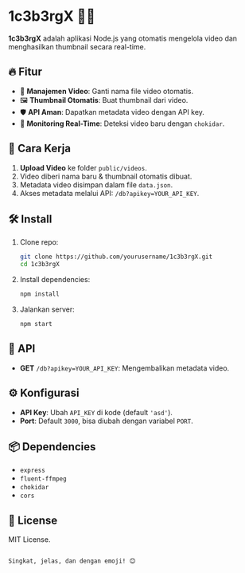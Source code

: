 # 1c3b3rgX 🎥🚀

**1c3b3rgX** adalah aplikasi Node.js yang otomatis mengelola video dan menghasilkan thumbnail secara real-time. 

## 🔥 Fitur

- 📂 **Manajemen Video**: Ganti nama file video otomatis.
- 🖼️ **Thumbnail Otomatis**: Buat thumbnail dari video.
- 🛡️ **API Aman**: Dapatkan metadata video dengan API key.
- 🔄 **Monitoring Real-Time**: Deteksi video baru dengan `chokidar`.

## 🚀 Cara Kerja

1. **Upload Video** ke folder `public/videos`.
2. Video diberi nama baru & thumbnail otomatis dibuat.
3. Metadata video disimpan dalam file `data.json`.
4. Akses metadata melalui API: `/db?apikey=YOUR_API_KEY`.

## 🛠️ Install

1. Clone repo:
   ```bash
   git clone https://github.com/yourusername/1c3b3rgX.git
   cd 1c3b3rgX
   ```
2. Install dependencies:
   ```bash
   npm install
   ```
3. Jalankan server:
   ```bash
   npm start
   ```

## 🔑 API

- **GET** `/db?apikey=YOUR_API_KEY`: Mengembalikan metadata video.

## ⚙️ Konfigurasi

- **API Key**: Ubah `API_KEY` di kode (default `'asd'`).
- **Port**: Default `3000`, bisa diubah dengan variabel `PORT`.

## 📦 Dependencies

- `express`
- `fluent-ffmpeg`
- `chokidar`
- `cors`

## 📜 License

MIT License.
```

Singkat, jelas, dan dengan emoji! 😊
